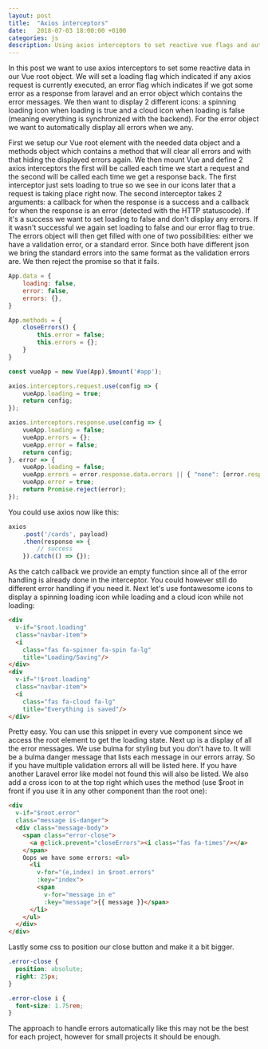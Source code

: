 ```yaml
---
layout: post
title:  "Axios interceptors"
date:   2018-07-03 18:00:00 +0100
categories: js
description: Using axios interceptors to set reactive vue flags and automatically handle all Laravel errors.
---
```


In this post we want to use axios interceptors to set some reactive data in our Vue root object. We will set a loading flag which indicated if any axios request is currently executed, an error flag which indicates if we got some error as a response from laravel and an error object which contains the error messages. We then want to display 2 different icons: a spinning loading icon when loading is true and a cloud icon when loading is false (meaning everything is synchronized with the backend). For the error object we want to automatically display all errors when we any.

First we setup our Vue root element with the needed data object and a methods object which contains a method that will clear all errors and with that hiding the displayed errors again. We then mount Vue and define 2 axios interceptors the first will be called each time we start a request and the second will be called each time we get a response back. The first interceptor just sets loading to true so we see in our icons later that a request is taking place right now. The second interceptor takes 2 arguments: a callback for when the response is a success and a callback for when the response is an error (detected with the HTTP statuscode). If it's a success we want to set loading to false and don't display any errors. If it wasn't successful we again set loading to false and our error flag to true. The errors object will then get filled with one of two possibilities: either we have a validation error, or a standard error. Since both have different json we bring the standard errors into the same format as the validation errors are. We then reject the promise so that it fails.

```js
App.data = {
    loading: false,
    error: false,
    errors: {},
}

App.methods = {
    closeErrors() {
        this.error = false;
        this.errors = {};
    }
}

const vueApp = new Vue(App).$mount('#app');

axios.interceptors.request.use(config => {
    vueApp.loading = true;
    return config;
});

axios.interceptors.response.use(config => {
    vueApp.loading = false;
    vueApp.errors = {};
    vueApp.error = false;
    return config;
}, error => {
    vueApp.loading = false;
    vueApp.errors = error.response.data.errors || { "none": [error.response.data.message] };
    vueApp.error = true;
    return Promise.reject(error);
});
```

You could use axios now like this:

```js
axios
    .post('/cards', payload)
    .then(response => {
        // success
    }).catch(() => {});
```

As the catch callback we provide an empty function since all of the error handling is already done in the interceptor. You could however still do different error handling if you need it. Next let's use fontawesome icons to display a spinning loading icon while loading and a cloud icon while not loading:

```html
<div 
  v-if="$root.loading" 
  class="navbar-item">
  <i 
    class="fas fa-spinner fa-spin fa-lg" 
    title="Loading/Saving"/>
</div>
<div 
  v-if="!$root.loading" 
  class="navbar-item">
  <i 
    class="fas fa-cloud fa-lg" 
    title="Everything is saved"/>
</div>
```

Pretty easy. You can use this snippet in every vue component since we access the root element to get the loading state. Next up is a display of all the error messages. We use bulma for styling but you don't have to. It will be a bulma danger message that lists each message in our errors array. So if you have multiple validation errors all will be listed here. If you have another Laravel error like model not found this will also be listed. We also add a cross icon to at the top right which uses the method (use $root in front if you use it in any other component than the root one):

```html
<div 
  v-if="$root.error" 
  class="message is-danger">
  <div class="message-body">
    <span class="error-close">
      <a @click.prevent="closeErrors"><i class="fas fa-times"/></a>
    </span>
    Oops we have some errors: <ul>
      <li 
        v-for="(e,index) in $root.errors" 
        :key="index">
        <span 
          v-for="message in e" 
          :key="message">{{ message }}</span>
      </li>
    </ul>
  </div>
</div>
```

Lastly some css to position our close button and make it a bit bigger.

```css
.error-close {
  position: absolute;
  right: 25px;
}

.error-close i {
  font-size: 1.75rem;
}
```

The approach to handle errors automatically like this may not be the best for each project, however for small projects it should be enough.
